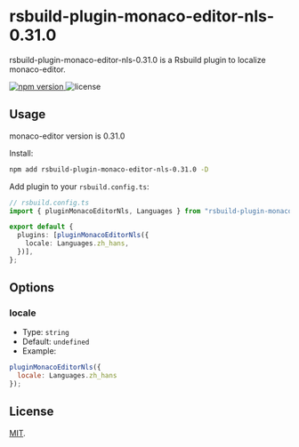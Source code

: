 # rsbuild-plugin-monaco-editor-nls-0.31.0

rsbuild-plugin-monaco-editor-nls-0.31.0 is a Rsbuild plugin to localize monaco-editor.

<p>
  <a href="https://www.npmjs.com/package/rsbuild-plugin-monaco-editor-nls-0.31.0">
   <img src="https://img.shields.io/npm/v/rsbuild-plugin-monaco-editor-nls-0.31.0?style=flat-square&colorA=564341&colorB=EDED91" alt="npm version" />
  </a>
  <img src="https://img.shields.io/badge/License-MIT-blue.svg?style=flat-square&colorA=564341&colorB=EDED91" alt="license" />
</p>

## Usage


monaco-editor version is 0.31.0

Install:

```bash
npm add rsbuild-plugin-monaco-editor-nls-0.31.0 -D
```

Add plugin to your `rsbuild.config.ts`:

```ts
// rsbuild.config.ts
import { pluginMonacoEditorNls, Languages } from "rsbuild-plugin-monaco-editor-nls";

export default {
  plugins: [pluginMonacoEditorNls({
    locale: Languages.zh_hans,
  })],
};
```

## Options

### locale

- Type: `string`
- Default: `undefined`
- Example:

```js
pluginMonacoEditorNls({
  locale: Languages.zh_hans
});
```

## License

[MIT](./LICENSE).
